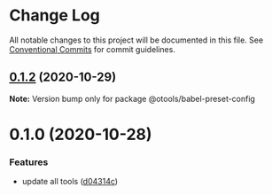 # Change Log

All notable changes to this project will be documented in this file.
See [Conventional Commits](https://conventionalcommits.org) for commit guidelines.

## [0.1.2](https://github.com/owenvip/react-compile-tools/compare/v0.1.0...v0.1.2) (2020-10-29)

**Note:** Version bump only for package @otools/babel-preset-config





# 0.1.0 (2020-10-28)


### Features

* update all tools ([d04314c](https://github.com/owenvip/react-compile-tools/commit/d04314c3b078769266a58ec630ff8050cdcba7f6))
